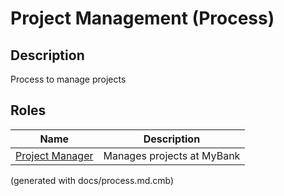 # Project Management (Process)
## Description
Process to manage projects


## Roles
| Name | Description |
|---|---|
| [Project Manager](../../mybank/project-management/project-manager.md) | Manages projects at MyBank |


(generated with docs/process.md.cmb)
